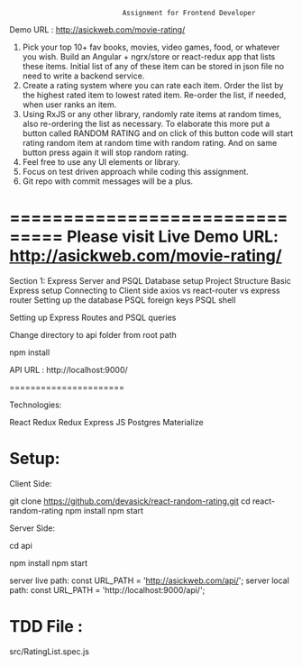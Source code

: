                                 Assignment for Frontend Developer

Demo URL :  http://asickweb.com/movie-rating/

1. Pick your top 10+ fav books, movies, video games, food, or whatever you
wish. Build an Angular + ngrx/store or react-redux app that lists these
items. Initial list of any of these item can be stored in json file no
need to write a backend service.
2. Create a rating system where you can rate each item. Order the list by
the highest rated item to lowest rated item. Re-order the list, if needed,
when user ranks an item.
3. Using RxJS or any other library, randomly rate items at random times,
also re-ordering the list as necessary. To elaborate this more put a
button called RANDOM RATING and on click of this button code will start
rating random item at random time with random rating. And on same button
press again it will stop random rating.
4. Feel free to use any UI elements or library.
5. Focus on test driven approach while coding this assignment.
6. Git repo with commit messages will be a plus.

===============================
Please visit Live Demo URL: http://asickweb.com/movie-rating/
===================================

Section 1: Express Server and PSQL Database setup
Project Structure
Basic Express setup
Connecting to Client side
axios vs react-router vs express router
Setting up the database
PSQL foreign keys
PSQL shell

Setting up Express Routes and PSQL queries

Change directory to api folder from root path

npm install

API URL : http://localhost:9000/



======================

Technologies: 

React 
Redux
Redux
Express JS
Postgres
Materialize



Setup:
=======

Client Side:

git clone https://github.com/devasick/react-random-rating.git
cd react-random-rating
npm install 
npm start

Server Side:

cd api 

npm install 
npm start




server live path: const URL_PATH = 'http://asickweb.com/api/'; 
server local path: const URL_PATH = 'http://localhost:9000/api/'; 

TDD File :
========

src/RatingList.spec.js






